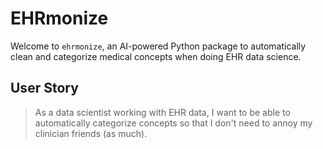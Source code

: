 # EHRmonize

Welcome to `ehrmonize`, an AI-powered Python package to automatically clean and categorize medical concepts when doing EHR data science. 

## User Story
> As a data scientist working with EHR data, I want to be able to automatically categorize concepts so that I don't need to annoy my clinician friends (as much).


